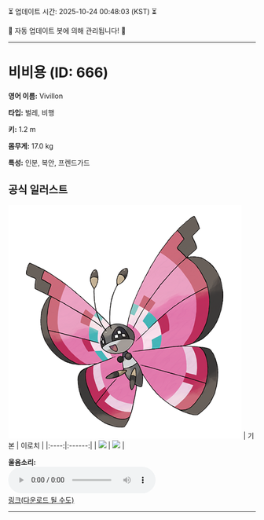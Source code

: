 
⏳ 업데이트 시간: 2025-10-24 00:48:03 (KST) ⏳

🤖 자동 업데이트 봇에 의해 관리됩니다! 🤖

---

# 비비용 (ID: 666)
**영어 이름:** Vivillon

**타입:** 벌레, 비행

**키:** 1.2 m

**몸무게:** 17.0 kg

**특성:** 인분, 복안, 프렌드가드

## 공식 일러스트
![](https://raw.githubusercontent.com/PokeAPI/sprites/master/sprites/pokemon/other/official-artwork/666.png)
| 기본 | 이로치 |
|:----:|:------:|
| <img src="http://play.pokemonshowdown.com/sprites/ani/vivillon.gif" width="200"> | <img src="http://play.pokemonshowdown.com/sprites/ani-shiny/vivillon.gif" width="200"> |

**울음소리:**<br><audio controls src="https://raw.githubusercontent.com/PokeAPI/cries/main/cries/pokemon/latest/666.ogg"></audio><br> [링크(다운로드 될 수도)](https://raw.githubusercontent.com/PokeAPI/cries/main/cries/pokemon/latest/666.ogg)


---
